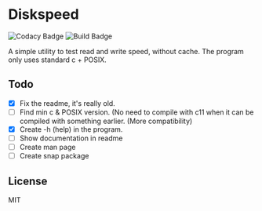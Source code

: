 # Diskspeed

![Codacy Badge](https://api.codacy.com/project/badge/Grade/7e95d422a4cc49f2b5ed131e81483cc9)
![Build Badge](https://travis-ci.org/Dko1905/diskspeed.svg?branch=master)

A simple utility to test read and write speed, without cache.
The program only uses standard c + POSIX.

## Todo
-   [x] Fix the readme, it's really old.
-   [ ] Find min c & POSIX version. (No need to compile with c11 when it can be compiled with something earlier. (More compatibility)
-   [x] Create -h (help) in the program.
-   [ ] Show documentation in readme
-   [ ] Create man page
-   [ ] Create snap package
## License
MIT
